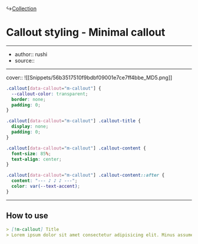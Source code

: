 ↪[Collection](Collection.md)

# Callout styling - Minimal callout

---

- author:: rushi
- source::

---

cover:: ![[Snippets/56b3517510f9bdbf09001e7ce7ff4bbe_MD5.png]]

```css
.callout[data-callout="m-callout"] {
  --callout-color: transparent;
  border: none;
  padding: 0;
}

.callout[data-callout="m-callout"] .callout-title {
  display: none;
  padding: 0;
}

.callout[data-callout="m-callout"] .callout-content {
  font-size: 85%;
  text-align: center;
}

.callout[data-callout="m-callout"] .callout-content::after {
  content: "--- ♪ ♪ ♪ ---";
  color: var(--text-accent);
}
```

---

## How to use

```md
> [!m-callout] Title
> Lorem ipsum dolor sit amet consectetur adipisicing elit. Minus assumenda iusto sint officia quas distinctio doloribus harum optio commodi eum!
```
